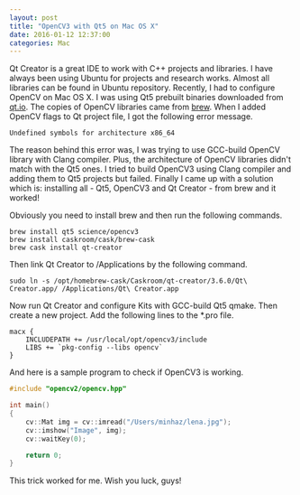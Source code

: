 ```yaml
---
layout: post
title: "OpenCV3 with Qt5 on Mac OS X"
date: 2016-01-12 12:37:00
categories: Mac
---
```

Qt Creator is a great IDE to work with C++ projects and libraries. I have always been using Ubuntu for projects and research works. Almost all libraries can be found in Ubuntu repository. Recently, I had to configure OpenCV on Mac OS X. I was using Qt5 prebuilt binaries downloaded from [qt.io](http://www.qt.io/download-open-source/). The copies of OpenCV libraries came from [brew](http://brew.sh/). When I added OpenCV flags to Qt project file, I got the following error message.

```
Undefined symbols for architecture x86_64
```

The reason behind this error was, I was trying to use GCC-build OpenCV library with Clang compiler. Plus, the architecture of OpenCV libraries didn't match with the Qt5 ones. I tried to build OpenCV3 using Clang compiler and adding them to Qt5 projects but failed. Finally I came up with a solution which is: installing all - Qt5, OpenCV3 and Qt Creator - from brew and it worked!

Obviously you need to install brew and then run the following commands.

```shell
brew install qt5 science/opencv3
brew install caskroom/cask/brew-cask
brew cask install qt-creator
```

Then link Qt Creator to /Applications by the following command.

```shell
sudo ln -s /opt/homebrew-cask/Caskroom/qt-creator/3.6.0/Qt\ Creator.app/ /Applications/Qt\ Creator.app
```

Now run Qt Creator and configure Kits with GCC-build Qt5 qmake. Then create a new project. Add the following lines to the *.pro file.

```shell
macx {
    INCLUDEPATH += /usr/local/opt/opencv3/include
    LIBS += `pkg-config --libs opencv`
}
```

And here is a sample program to check if OpenCV3 is working.

```cpp
#include "opencv2/opencv.hpp"

int main()
{
    cv::Mat img = cv::imread("/Users/minhaz/lena.jpg");
    cv::imshow("Image", img);
    cv::waitKey(0);

    return 0;
}
```

This trick worked for me. Wish you luck, guys!
